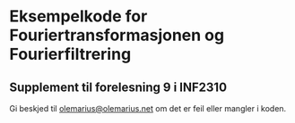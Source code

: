 # Eksempelkode for Fouriertransformasjonen og Fourierfiltrering
## Supplement til forelesning 9 i INF2310

Gi beskjed til olemarius@olemarius.net om det er feil eller mangler i koden.

